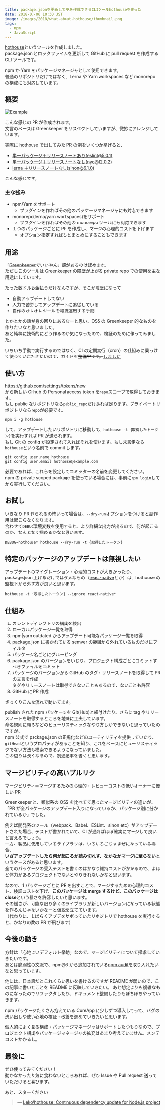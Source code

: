```yaml
---
title: package.jsonを更新してPRを作成できるCLIツールhothouseを作った
date: 2018-07-06 10:30 JST
image: /images/2018/what-about-hothouse/thumbnail.png
tags:
  - npm
  - JavaScript
---
```


[hothouse](https://github.com/Leko/hothouse)というツールを作成しました。  
package.json とロックファイルを更新して GitHub に pull request を作成する CLI ツールです。

npm か Yarn をパッケージマネージャとして使用できます。  
普通のリポジトリだけではなく、Lerna や Yarn workspaces など monorepo の構成にも対応しています。

<!--more-->

## 概要

![Example](/images/2018/what-about-hothouse/thumbnail.png)

こんな感じの PR が作成されます。  
文言のベースは Greenkeeper をリスペクトしていますが、微妙にアレンジしています。

実際に hothouse で出してみた PR の例をいくつか挙げると、

- [単一パッケージ＋リリースノートあり(eslint@5.0.1)](https://github.com/Leko/IDDFS/pull/20)
- [単一パッケージ＋リリースノートなし(nyc@12.0.2)](https://github.com/Leko/IDDFS/pull/21)
- [lerna ＋リリースノートなし(sinon@6.1.0)](https://github.com/Leko/zapshot/pull/25)

こんな感じです。

### 主な強み

- npm/Yarn をサポート
  - プラグインを作ればその他のパッケージマネージャにも対応できます
- monorepo(lerna/yarn workspaces)をサポート
  - プラグインを作ればその他の monorepo ツールにも対応できます
- １つのパッケージごとに PR を作成し、マージの心理的コストを下げます
  - オプション指定すればひとまとめにすることもできます

## 用途

「[Greenkeeper](https://greenkeeper.io/)でいいやん」感があるのは認めます。  
ただしこのツールは Greenkeeper の障壁が上がる private repo での使用を主な用途にしています。

たった数ドルお金払うだけなんですが、そこが障壁になって

- 自動アップデートしてない
- 人力で苦労してアップデートに追従している
- 自作のオレオレツールを維持運用する手間

とかとかの話が身の回りにあるなーと思い、OSS の Greenkeeper 的なものを作りたいなと思いました。  
あと純粋に技術的にどう作るのか気になったので、検証のために作ってみました。

いちいち手動で実行するのではなく、CI の定期実行（cron）の仕組みに乗っけて使っていただきたいので、ガイドを~~整備中です。~~[しました](https://github.com/Leko/hothouse#run-hothouse-regularly)

## 使い方

https://github.com/settings/tokens/new  
から新しい Github の Personal access token を`repo`スコープで取得しておきます。  
もし public なリポジトリなら`public_repo`だけあれば足ります。プライベートリポジトリなら`repo`が必要です。

```
npm i -g hothouse
```

して、アップデートしたいリポジトリに移動して、`hothouse -t {取得したトークン}`を実行すれば PR が送られます。  
もし Git の config が設定されて入ればそれを使います。もし未設定なら`hothouse`という名前で commit します。

```
git config user.name hothouse
git config user.email hothouse@example.com
```

必要であれば、これらを設定してコミッターの名前を変更してください。  
npm の private scoped package を使っている場合には、事前に`npm login`してから実行してください。

## お試し

いきなり PR 作られるの怖いって場合は、`--dry-run`オプションをつけると副作用は起こらなくなります。  
合わせて`DEBUG`環境変数を使用すると、より詳細な出力が出るので、何が起こるのか、なんとなく掴めるかなと思います。

```
DEBUG=hothouse* hothouse --dry-run -t {取得したトークン}
```

## 特定のパッケージのアップデートは無視したい

アップデートのマイグレーション・心理的コストが大きかったり、package.json 上げるだけではダメなもの（[react-native](https://www.npmjs.com/package/react-native)とか）は、hothouse の監視下から外す方が良いと思います。

```
hothouse -t {取得したトークン} --ignore react-native*
```

## 仕組み

1. カレントディレクトリの構成を検出
1. ローカルパッケージ一覧を取得
1. npm|yarn outdated からアップデート可能なパッケージ一覧を取得
1. package.json に書かれている semver の範囲から外れているものだけにフィルタ
1. パッケージ名ごとにグルーピング
1. package.json のバージョンをいじり、プロジェクト構成ごとにコミットすべきファイルをコミット
1. パッケージのバージョンから GitHub のタグ・リリースノートを取得して PR の文言を作成  
   タグやリリースノートは取得できないこともあるので、ないことも許容
1. GitHub に PR 作成

ざっくりこんな流れで動いてます。

publish された npm パッケージを Git(Hub)と紐付けたり、さらに tag やリリースノートを取得するところを地味に工夫しています。  
命名規則に頼るなどのヒューリスティックなやり方しかできないと思っていたのですが、  
npm 公式で package.json の正規化などのユーティリティを提供していたり、`gitHead`というプロパティがあることを知り、これをベースにヒューリスティックでない方法も模索できるようになっていました。  
この辺りは長くなるので、別途記事を書くと思います。

## マージビリティの高いプルリク

マージビリティ＝マージするための心理的・レビューコストの低いオーナーに優しい PR

Greenkeeper と、類似系の OSS を比べてて思ったマージビリティの違いが、  
「PR が全パッケージのアップデート入りになっているか、パッケージ別に分かれているか」でした。

例えば開発系のツール（webpack、Babel、ESLint、sinon etc）がアップデートされた場合、テストが書かれていて、CI が通ればほぼ確実にマージして良いと言えるでしょう。  
一方、製品に使用しているライブラリは、いろいろごちゃまぜになっている場合、  
**いざアップデートしたら何が起こるか読み切れず、なかなかマージに至らない**というケースがあると思います。  
全てのパッケージの受入テストを書くのはかなり維持コストがかかるので、よほど体力があるプロジェクトでないとやりきれないかなと思います。

なので、1 パッケージごとに PR を出すことで、マージするための心理的コスト、検証コストを下げ、**このパッケージは merge するけど、このパッケージは close**という緩さを許容したいと思います。  
その緩さが、可能な限り多くのライブラリが新しいバージョンになっている状態を作るんじゃないかなーと仮説を立てています。  
（代わりに、しばらくアプデをサボっていたリポジトリで hothouse を実行すると、かなりの数の PR が飛びます）

## 今後の動き

方針は「心地よいデフォルト挙動」なので、マージビリティについて探求していきたいです。  
あとは脆弱性の文脈で、npm@6 から追加されている[npm audit](https://docs.npmjs.com/cli/audit)を取り入れたいなと思っています。

他には、日本語だとこれくらい思いを書けるのですが README が弱いので、この記事に書いたことを README に反映していきたい。
あと想定よりも複雑なものになったのでリファクタしたり、ドキュメント整備したりもぼちぼちやっていきます。

npm パッケージたくさん抱えている CureApp に少しずつ導入してって、バグの洗い出しや使い心地の検証・改善を進めていきたいと思います。

個人的によく見る構成・パッケージマネージャはサポートしたつもりなので、プロジェクト構成やパッケージマネージャの拡充はあまり考えていません。メンテコストかかるし。

## 最後に

ぜひ使ってみてください！  
動かなかったり気に食わないところあれば、ぜひ Issue や Pull request 送っていただけると喜びます。

あと、スターください

> &mdash; [Leko/hothouse: Continuous dependency update for Node.js project](https://github.com/Leko/hothouse)
